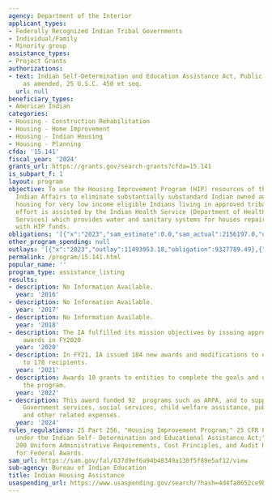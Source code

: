 ```yaml
---
agency: Department of the Interior
applicant_types:
- Federally Recognized Indian Tribal Governments
- Individual/Family
- Minority group
assistance_types:
- Project Grants
authorizations:
- text: Indian Self-Determination and Education Assistance Act, Public Law 93-638,
    as amended, 25 U.S.C. 450 et seq.
  url: null
beneficiary_types:
- American Indian
categories:
- Housing - Construction Rehabilitation
- Housing - Home Improvement
- Housing - Indian Housing
- Housing - Planning
cfda: '15.141'
fiscal_year: '2024'
grants_url: https://grants.gov/search-grants?cfda=15.141
is_subpart_f: 1
layout: program
objective: To use the Housing Improvement Program (HIP) resources of the Bureau of
  Indian Affairs to eliminate substantially substandard Indian owned and inhabited
  housing for very low income eligible Indians living in approved tribal service areas.  This
  effort is assisted by the Indian Health Service (Department of Health and Human
  Services) which provides water and sanitary systems for houses repaired or built
  with HIP funds.
obligations: '[{"x":"2023","sam_estimate":0.0,"sam_actual":2156197.0,"usa_spending_actual":16803962.32},{"x":"2024","sam_estimate":0.0,"sam_actual":3580551.0,"usa_spending_actual":3876449.11},{"x":"2025","sam_estimate":0.0,"sam_actual":3000000.0,"usa_spending_actual":378594.0}]'
other_program_spending: null
outlays: '[{"x":"2023","outlay":11493953.18,"obligation":9327789.49},{"x":"2024","outlay":768957.01,"obligation":2214825.0},{"x":"2025","outlay":0.0,"obligation":13996.0}]'
permalink: /program/15.141.html
popular_name: ''
program_type: assistance_listing
results:
- description: No Information Available.
  year: '2016'
- description: No Information Available.
  year: '2017'
- description: No Information Available.
  year: '2018'
- description: The IA fulfilled its mission objectives by issuing approximately 100
    awards in FY2020
  year: '2020'
- description: In FY21, IA issued 184 new awards and modifications to existing awards
    to 178 recipients.
  year: '2021'
- description: Awards 10 grants to entities to complete the goals and objectives of
    the program.
  year: '2022'
- description: This award funded 92  programs such as ARPA, and to support Tribal
    Government services, social services, child welfare assistance, public safety
    and other related expenses.
  year: '2024'
rules_regulations: 25 Part 256, "Housing Improvement Program;" 25 CFR Part 900, "Contracts
  under the Indian Self- Determination and Educational Assistance Act;" and 2 CFR
  200 Uniform Administrative Requirements, Cost Principles, and Audit Requirements
  for Federal Awards.
sam_url: https://sam.gov/fal/637d9ef6a94b48349a130f5f89e5af12/view
sub-agency: Bureau of Indian Education
title: Indian Housing Assistance
usaspending_url: https://www.usaspending.gov/search/?hash=4d4fa8652ce9bc886880140ee6a8d4fe
---
```

